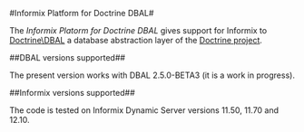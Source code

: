 
#Informix Platform for Doctrine DBAL#

The *Informix Platorm for Doctrine DBAL*  gives support for Informix to
[Doctrine\DBAL](http://www.doctrine-project.org/projects/dbal.html) a database
abstraction layer of the [Doctrine project](http://www.doctrine-project.org).


##DBAL versions supported##

The present version works with DBAL 2.5.0-BETA3 (it is a work in progress).


##Informix versions supported##

The code is tested on Informix Dynamic Server versions 11.50, 11.70 and 12.10.

